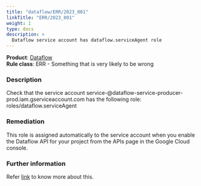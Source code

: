 ```yaml
---
title: "dataflow/ERR/2023_001"
linkTitle: "ERR/2023_001"
weight: 1
type: docs
description: >
  Dataflow service account has dataflow.serviceAgent role
---
```


**Product**: [Dataflow](https://cloud.google.com/dataflow)\
**Rule class**: ERR - Something that is very likely to be wrong

### Description

Check that the service account
service-<project-number>@dataflow-service-producer-prod.iam.gserviceaccount.com
has the following role: roles/dataflow.serviceAgent

### Remediation
This role is assigned automatically to the service account when you enable the
Dataflow API for your project from the APIs page in the Google Cloud console.

### Further information
Refer [link](https://cloud.google.com/dataflow/docs/concepts/access-control#:~:text=The%20Dataflow%20Service%20Agent%20role)
to know more about this.
